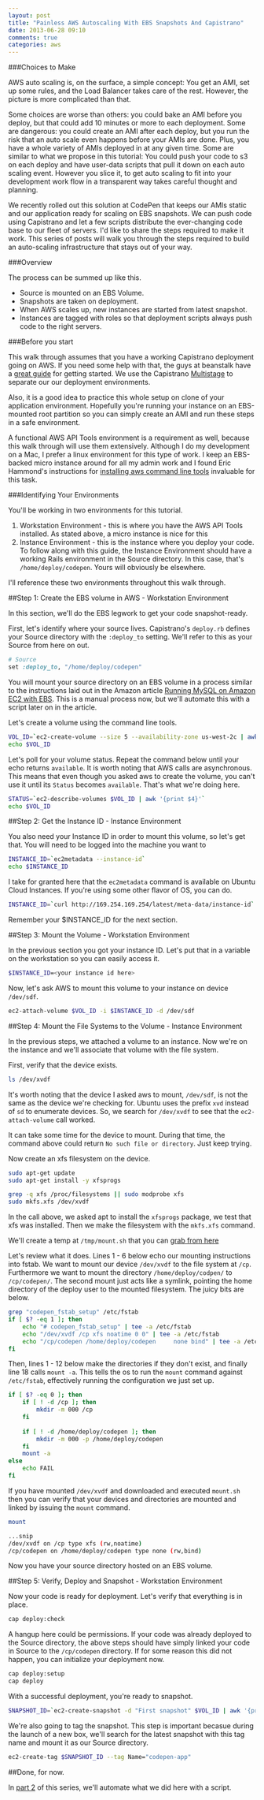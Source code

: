 ```yaml
---
layout: post
title: "Painless AWS Autoscaling With EBS Snapshots And Capistrano"
date: 2013-06-28 09:10
comments: true
categories: aws 
---
```


###Choices to Make

AWS auto scaling is, on the surface, a simple concept: You get an AMI, set up some rules, and the Load Balancer takes care of the rest.  However, the picture is more complicated than that.  

Some choices are worse than others: you could bake an AMI before you deploy, but that could add 10 minutes or more to each deployment.  Some are dangerous: you could create an AMI after each deploy, but you run the risk that an auto scale even happens before your AMIs are done.  Plus, you have a whole variety of AMIs deployed in at any given time.  Some are similar to what we propose in this tutorial: You could push your code to s3 on each deploy and have user-data scripts that pull it down on each auto scaling event.  However you slice it, to get auto scaling to fit into your development work flow in a transparent way takes careful thought and planning.  

We recently rolled out this solution at CodePen that keeps our AMIs static and our application ready for scaling on EBS snapshots.  We can push code using Capistrano and let a few scripts distribute the ever-changing code base to our fleet of servers. I'd like to share the steps required to make it work.  This series of posts will walk you through the steps required to build an auto-scaling infrastructure that stays out of your way.  

###Overview

The process can be summed up like this.

* Source is mounted on an EBS Volume.
* Snapshots are taken on deployment.
* When AWS scales up, new instances are started from latest snapshot.
* Instances are tagged with roles so that deployment scripts always push code to the right servers.

###Before you start

This walk through assumes that you have a working Capistrano deployment going on AWS.  If you need some help with that, the guys at beanstalk have a [great guide](http://guides.beanstalkapp.com/deployments/deploy-with-capistrano.html) for getting started.  We use the Capistrano [Multistage](https://github.com/capistrano/capistrano/wiki/2.x-Multistage-Extension) to separate our our deployment environments.

Also, it is a good idea to practice this whole setup on clone of your application environment.  Hopefully you're running your instance on an EBS-mounted root partition so you can simply create an AMI and run these steps in a safe environment.

A functional AWS API Tools environment is a requirement as well, because this walk through will use them extensively. Although I do my development on a Mac, I prefer a linux environment for this type of work.  I keep an EBS-backed micro instance around for all my admin work and I found Eric Hammond's instructions for [installing aws command line tools](http://alestic.com/2012/09/aws-command-line-tools) invaluable for this task.  


###Identifying Your Environments

You'll be working in two environments for this tutorial.

1. Workstation Environment - this is where you have the AWS API Tools installed.  As stated above, a micro instance is nice for this
1. Instance Environment - this is the instance where you deploy your code.  To follow along with this guide, the Instance Environment should have a working Rails environment in the Source directory.  In this case, that's `/home/deploy/codepen`.  Yours will obviously be elsewhere.

I'll reference these two environments throughout this walk through.

##Step 1: Create the EBS volume in AWS - Workstation Environment

In this section, we'll do the EBS legwork to get your code snapshot-ready.

First, let's identify where your source lives.  Capistrano's `deploy.rb` defines your Source directory with the `:deploy_to` setting.  We'll refer to this as your Source from here on out.

```ruby
# Source
set :deploy_to, "/home/deploy/codepen"
```

You will mount your source directory on an EBS volume in a process similar to the instructions laid out in the Amazon article [Running MySQL on Amazon EC2 with EBS](http://aws.amazon.com/articles/1663).  This is a manual process now, but we'll automate this with a script later on in the article.  

Let's create a volume using the command line tools.

```bash
VOL_ID=`ec2-create-volume --size 5 --availability-zone us-west-2c | awk '{print $2}'`
echo $VOL_ID
```

Let's poll for your volume status.  Repeat the command below until your echo returns `available`.  It is worth noting that AWS calls are asynchronous.  This means that even though you asked aws to create the volume, you can't use it until its `Status` becomes `available`.  That's what we're doing here.

```bash
STATUS=`ec2-describe-volumes $VOL_ID | awk '{print $4}'`
echo $VOL_ID
```


##Step 2: Get the Instance ID - Instance Environment

You also need your Instance ID in order to mount this volume, so let's get that.  You will need to be logged into the machine you want to 

```bash
INSTANCE_ID=`ec2metadata --instance-id`
echo $INSTANCE_ID
```

I take for granted here that the `ec2metadata` command is available on Ubuntu Cloud Instances.  If you're using some other flavor of OS, you can do.

```bash
INSTANCE_ID=`curl http://169.254.169.254/latest/meta-data/instance-id`
```

Remember your $INSTANCE_ID for the next section.




##Step 3: Mount the Volume - Workstation Environment 

In the previous section you got your instance ID.  Let's put that in a variable on the workstation so you can easily access it.

```bash
$INSTANCE_ID=<your instance id here>
```

Now, let's ask AWS to mount this volume to your instance on device `/dev/sdf`.

```bash
ec2-attach-volume $VOL_ID -i $INSTANCE_ID -d /dev/sdf
```



##Step 4: Mount the File Systems to the Volume - Instance Environment

In the previous steps, we attached a volume to an instance.  Now we're on the instance and we'll associate that volume with the file system.

First, verify that the device exists.

```bash
ls /dev/xvdf
```

It's worth noting that the device I asked aws to mount, `/dev/sdf`, is not the same as the device we're checking for.  Ubuntu uses the prefix `xvd` instead of `sd` to enumerate devices.  So, we search for `/dev/xvdf` to see that the `ec2-attach-volume` call worked. 

It can take some time for the device to mount.  During that time, the command above could return `No such file or directory`.  Just keep trying.


Now create an xfs filesystem on the device.

```bash
sudo apt-get update
sudo apt-get install -y xfsprogs

grep -q xfs /proc/filesystems || sudo modprobe xfs
sudo mkfs.xfs /dev/xvdf
```

In the call above, we asked apt to install the `xfsprogs` package, we test that xfs was installed.  Then we make the filesystem with the `mkfs.xfs` command.

We'll create a temp at `/tmp/mount.sh` that you can [grab from here](https://gist.github.com/tsabat/5887028#file-mount-sh) 

Let's review what it does.  Lines 1 - 6 below echo our mounting instructions into fstab.  We want to mount our device `/dev/xvdf` to the file system at `/cp`.  Furthermore we want to mount the directory `/home/deploy/codpen/` to `/cp/codepen/`.  The second mount just acts like a symlink, pointing the home directory of the deploy user to the mounted filesystem.  The juicy bits are below.

```bash
grep "codepen_fstab_setup" /etc/fstab
if [ $? -eq 1 ]; then
    echo "# codepen_fstab_setup" | tee -a /etc/fstab
    echo "/dev/xvdf /cp xfs noatime 0 0" | tee -a /etc/fstab
    echo "/cp/codepen /home/deploy/codepen     none bind" | tee -a /etc/fstab
fi
```

Then, lines 1 - 12 below make the directories if they don't exist, and finally line 18 calls `mount -a`.  This tells the os to run the `mount` command against `/etc/fstab`, effectively running the configuration we just set up.

```bash
if [ $? -eq 0 ]; then
    if [ ! -d /cp ]; then
        mkdir -m 000 /cp
    fi
 
    if [ ! -d /home/deploy/codepen ]; then
        mkdir -m 000 -p /home/deploy/codepen
    fi
    mount -a
else
    echo FAIL
fi
```

If you have mounted `/dev/xvdf` and downloaded and executed `mount.sh` then you can verify that your devices and directories are mounted and linked by issuing the `mount` command.

```bash
mount

...snip
/dev/xvdf on /cp type xfs (rw,noatime)
/cp/codepen on /home/deploy/codepen type none (rw,bind)
```

Now you have your source directory hosted on an EBS volume.


##Step 5: Verify, Deploy and Snapshot - Workstation Environment


Now your code is ready for deployment.  Let's verify that everything is in place.

```bash
cap deploy:check
```

A hangup here could be permissions.  If your code was already deployed to the Source directory, the above steps should have simply linked your code in Source to the `/cp/codepen` directory.  If for some reason this did not happen, you can initialize your deployment now.

```bash
cap deploy:setup
cap deploy
```

With a successful deployment, you're ready to snapshot.

```bash
SNAPSHOT_ID=`ec2-create-snapshot -d "First snapshot" $VOL_ID | awk '{print $2}'`
```

We're also going to tag the snapshot.  This step is important becasue during the launch of a new box, we'll search for the latest snapshot with this tag name and mount it as our Source directory.

```bash
ec2-create-tag $SNAPSHOT_ID --tag Name="codepen-app"
```

##Done, for now.

In [part 2](/blog/2013/06/29/painless-aws-autoscaling-with-ebs-snapshots-and-capistrano-part-2) of this series, we'll automate what we did here with a script.
